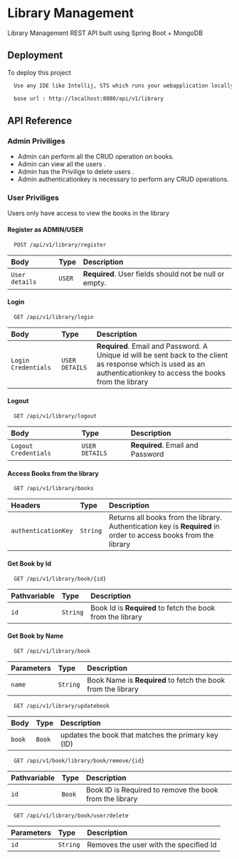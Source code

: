 
# Library Management

Library Management REST API built using 
Spring Boot + MongoDB 


## Deployment

To deploy this project

```bash
  Use any IDE like Intellij, STS which runs your webapplication locally on your machine 

  base url : http://localhost:8080/api/v1/library
```


## API Reference

### Admin Priviliges

- Admin can perform all the CRUD operation on books.
- Admin can view all the users .
- Admin has the Privilige to delete users .
- Admin authenticationkey is necessary to perform any CRUD operations.

### User Priviliges

Users only have access to view the books in the library


#### Register as ADMIN/USER

```http
  POST /api/v1/library/register
```

| Body | Type     | Description                |
| :-------- | :------- | :------------------------- |
| `User details` | `USER` | **Required**. User fields should not be null or empty.|

#### Login

```http
  GET /api/v1/library/login
```

| Body | Type     | Description                       |
| :-------- | :------- | :-------------------------------- |
| `Login Credentials`      | `USER DETAILS` | **Required**. Email and Password. A Unique id will be sent back to the client as response which is used as an authenticationkey to access the books from the library |



#### Logout

```http
  GET /api/v1/library/logout
```

| Body | Type     | Description                       |
| :-------- | :------- | :-------------------------------- |
| `Logout Credentials`      | `USER DETAILS` | **Required**. Email and Password |


#### Access Books from the library

```http
  GET /api/v1/library/books
```

| Headers | Type     | Description                       |
| :-------- | :------- | :-------------------------------- |
| `authenticationKey`      | `String` | Returns all books from the library. Authentication key is **Required** in order to access books from the library |

#### Get Book by Id

```http
  GET /api/v1/library/book/{id}
```

| Pathvariable | Type     | Description                       |
| :-------- | :------- | :-------------------------------- |
| `id`      | `String` | Book Id is **Required** to fetch the book from the library |

#### Get Book by Name

```http
  GET /api/v1/library/book
```

| Parameters | Type     | Description                       |
| :-------- | :------- | :-------------------------------- |
| `name`      | `String` |Book Name is **Required** to fetch the book from the library |

```http
  GET /api/v1/library/updatebook
```

| Body | Type     | Description                       |
| :-------- | :------- | :-------------------------------- |
| `book`      | `Book` |updates the book that matches the primary key (ID) |

```http
  GET /api/v1/book/library/book/remove/{id}
```

| Pathvariable | Type     | Description                       |
| :-------- | :------- | :-------------------------------- |
| `id`      | `Book` |Book ID is Required to remove the book from the library |

```http
  GET /api/v1/library/book/user/delete
```

| Parameters | Type     | Description                       |
| :-------- | :------- | :-------------------------------- |
| `id`      | `String` |Removes the user with the specified Id |




